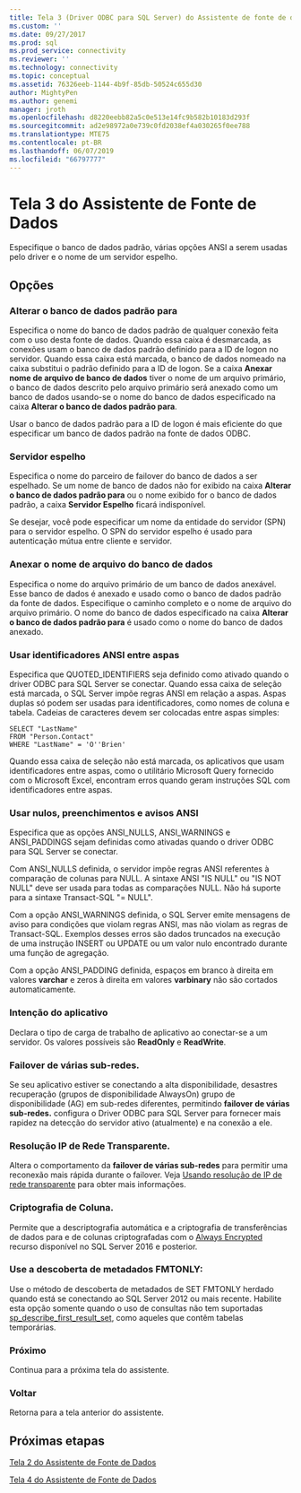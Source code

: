 ```yaml
---
title: Tela 3 (Driver ODBC para SQL Server) do Assistente de fonte de dados | Microsoft Docs
ms.custom: ''
ms.date: 09/27/2017
ms.prod: sql
ms.prod_service: connectivity
ms.reviewer: ''
ms.technology: connectivity
ms.topic: conceptual
ms.assetid: 76326eeb-1144-4b9f-85db-50524c655d30
author: MightyPen
ms.author: genemi
manager: jroth
ms.openlocfilehash: d8220eebb82a5c0e513e14fc9b582b10183d293f
ms.sourcegitcommit: ad2e98972a0e739c0fd2038ef4a030265f0ee788
ms.translationtype: MTE75
ms.contentlocale: pt-BR
ms.lasthandoff: 06/07/2019
ms.locfileid: "66797777"
---
```

# <a name="data-source-wizard-screen-3"></a>Tela 3 do Assistente de Fonte de Dados

Especifique o banco de dados padrão, várias opções ANSI a serem usadas pelo driver e o nome de um servidor espelho.

## <a name="options"></a>Opções

### <a name="change-the-default-database-to"></a>Alterar o banco de dados padrão para

Especifica o nome do banco de dados padrão de qualquer conexão feita com o uso desta fonte de dados. Quando essa caixa é desmarcada, as conexões usam o banco de dados padrão definido para a ID de logon no servidor. Quando essa caixa está marcada, o banco de dados nomeado na caixa substitui o padrão definido para a ID de logon. Se a caixa **Anexar nome de arquivo de banco de dados** tiver o nome de um arquivo primário, o banco de dados descrito pelo arquivo primário será anexado como um banco de dados usando-se o nome do banco de dados especificado na caixa **Alterar o banco de dados padrão para**.

Usar o banco de dados padrão para a ID de logon é mais eficiente do que especificar um banco de dados padrão na fonte de dados ODBC.

### <a name="mirror-server"></a>Servidor espelho

Especifica o nome do parceiro de failover do banco de dados a ser espelhado. Se um nome de banco de dados não for exibido na caixa **Alterar o banco de dados padrão para** ou o nome exibido for o banco de dados padrão, a caixa **Servidor Espelho** ficará indisponível.

Se desejar, você pode especificar um nome da entidade do servidor (SPN) para o servidor espelho. O SPN do servidor espelho é usado para autenticação mútua entre cliente e servidor.

### <a name="attach-database-filename"></a>Anexar o nome de arquivo do banco de dados

Especifica o nome do arquivo primário de um banco de dados anexável. Esse banco de dados é anexado e usado como o banco de dados padrão da fonte de dados. Especifique o caminho completo e o nome de arquivo do arquivo primário. O nome do banco de dados especificado na caixa **Alterar o banco de dados padrão para** é usado como o nome do banco de dados anexado.

### <a name="use-ansi-quoted-identifiers"></a>Usar identificadores ANSI entre aspas

Especifica que QUOTED_IDENTIFIERS seja definido como ativado quando o driver ODBC para SQL Server se conectar. Quando essa caixa de seleção está marcada, o SQL Server impõe regras ANSI em relação a aspas. Aspas duplas só podem ser usadas para identificadores, como nomes de coluna e tabela. Cadeias de caracteres devem ser colocadas entre aspas simples:

```
SELECT "LastName"
FROM "Person.Contact"
WHERE "LastName" = 'O''Brien'
```

Quando essa caixa de seleção não está marcada, os aplicativos que usam identificadores entre aspas, como o utilitário Microsoft Query fornecido com o Microsoft Excel, encontram erros quando geram instruções SQL com identificadores entre aspas.

### <a name="use-ansi-nulls-paddings-and-warnings"></a>Usar nulos, preenchimentos e avisos ANSI

Especifica que as opções ANSI_NULLS, ANSI_WARNINGS e ANSI_PADDINGS sejam definidas como ativadas quando o driver ODBC para SQL Server se conectar.

Com ANSI_NULLS definida, o servidor impõe regras ANSI referentes à comparação de colunas para NULL. A sintaxe ANSI "IS NULL" ou "IS NOT NULL" deve ser usada para todas as comparações NULL. Não há suporte para a sintaxe Transact-SQL "= NULL".

Com a opção ANSI_WARNINGS definida, o SQL Server emite mensagens de aviso para condições que violam regras ANSI, mas não violam as regras de Transact-SQL. Exemplos desses erros são dados truncados na execução de uma instrução INSERT ou UPDATE ou um valor nulo encontrado durante uma função de agregação. 

Com a opção ANSI_PADDING definida, espaços em branco à direita em valores **varchar** e zeros à direita em valores **varbinary** não são cortados automaticamente.

### <a name="application-intent"></a>Intenção do aplicativo

Declara o tipo de carga de trabalho de aplicativo ao conectar-se a um servidor. Os valores possíveis são **ReadOnly** e **ReadWrite**.

### <a name="multi-subnet-failover"></a>Failover de várias sub-redes.

Se seu aplicativo estiver se conectando a alta disponibilidade, desastres recuperação (grupos de disponibilidade AlwaysOn) grupo de disponibilidade (AG) em sub-redes diferentes, permitindo **failover de várias sub-redes.** configura o Driver ODBC para SQL Server para fornecer mais rapidez na detecção do servidor ativo (atualmente) e na conexão a ele.

### <a name="transparent-network-ip-resolution"></a>Resolução IP de Rede Transparente.

Altera o comportamento da **failover de várias sub-redes** para permitir uma reconexão mais rápida durante o failover. Veja [Usando resolução de IP de rede transparente](../../../connect/odbc/using-transparent-network-ip-resolution.md) para obter mais informações.

### <a name="column-encryption"></a>Criptografia de Coluna.

Permite que a descriptografia automática e a criptografia de transferências de dados para e de colunas criptografadas com o [Always Encrypted](../../../connect/odbc/using-always-encrypted-with-the-odbc-driver.md) recurso disponível no SQL Server 2016 e posterior.

### <a name="use-fmtonly-metadata-discovery"></a>Use a descoberta de metadados FMTONLY:

Use o método de descoberta de metadados de SET FMTONLY herdado quando está se conectando ao SQL Server 2012 ou mais recente. Habilite esta opção somente quando o uso de consultas não tem suportadas [sp_describe_first_result_set](../../../relational-databases/system-stored-procedures/sp-describe-first-result-set-transact-sql.md), como aqueles que contêm tabelas temporárias. 

### <a name="next"></a>Próximo

Continua para a próxima tela do assistente.

### <a name="back"></a>Voltar

Retorna para a tela anterior do assistente.

## <a name="next-steps"></a>Próximas etapas

[Tela 2 do Assistente de Fonte de Dados](../../../connect/odbc/windows/dsn-wizard-2.md)

[Tela 4 do Assistente de Fonte de Dados](../../../connect/odbc/windows/dsn-wizard-4.md)
